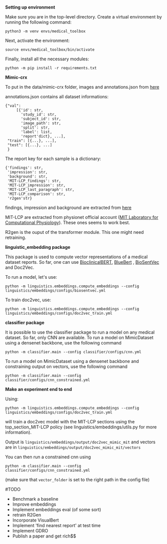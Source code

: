 <b>Setting up environment</b>

Make sure you are in the top-level directory. Create a virtual environment by running the following command:
```
python3 -m venv envs/medical_toolbox
```

Next, activate the environment:
```
source envs/medical_toolbox/bin/activate
```

Finally, install all the necessary modules:
```
python -m pip install -r requirements.txt
```

<b>Mimic-crx</b>

To put in the data/mimic-crx folder, images and annotations.json from [here](https://drive.google.com/drive/folders/1pU97NrwdqG9raBm4aXx4gep2FfUFE_Rp?usp=sharing)

annotations.json contains all dataset informations:
```
{"val":
     [{'id': str,
       'study_id': str,
       'subject_id': str,
       'image_path': str,
       'split': str,
       'label': list,
       'report'dict}, ...],
 "train": [{...}, ...],
 "test": [{...}, ...]
 }
```
The report key for each sample is a dictionary:
```
{'findings': str,
 'impression': str,
 'background': str,
 'MIT-LCP_findings': str,
 'MIT-LCP_impression': str,
 'MIT-LCP_last_paragraph': str,
 'MIT-LCP_comparison': str,
 'r2gen'str}
```
findings, impression and background are extracted from [here](https://github.com/abachaa/MEDIQA2021/tree/main/Task3)

MIT-LCP are extracted from physionet official account ([MIT Laboratory for Computational Physiology](https://github.com/MIT-LCP/mimic-cxr/tree/master/txt)).
These ones seems to work best.

R2gen is the ouput of the transformer module. This one might need retraining.

<p><b>linguistic_embedding package</b></p>

This package is used to compute vector representations of a medical dataset reports. So far, one can use [BioclinicalBERT](https://github.com/EmilyAlsentzer/clinicalBERT/), [BlueBert](https://github.com/ncbi-nlp/bluebert/)
, [BioSentVec](https://github.com/ncbi-nlp/BioSentVec) and Doc2Vec.

To run a model, let's use:
```
python -m linguistics.embeddings.compute_embeddings --config linguistics/embeddings/configs/biosentvec.yml
```

To train doc2vec, use:
```
python -m linguistics.embeddings.compute_embeddings --config linguistics/embeddings/configs/doc2vec_train.yml
```

<p><b>classifier package</b></p>

It is possible to use the classifier package to run a model on any medical dataset. So far, only 
CNN are available.
To run a model on MimicDataset using a densenet backbone, use the following command
```
python -m classifier.main --config classifier/configs/cnn.yml
```
To run a model on MimicDataset using a densenet backbone and constraining output on vectors,
use the following command
```
python -m classifier.main --config classifier/configs/cnn_constrained.yml 
```

<p><b>Make an experiment end to end</b></p>
Using:

```
python -m linguistics.embeddings.compute_embeddings --config linguistics/embeddings/configs/doc2vec_train.yml
```
will train a doc2vec model with the MIT-LCP sections using the top_section_MIT-LCP policy 
(see linguistics/embeddings/utils.py for more information).

Output is `linguistics/embeddings/output/doc2vec_mimic_mit` and vectors are in 
`linguistics/embeddings/output/doc2vec_mimic_mit/vectors`

You can then run a constrained cnn using

```
python -m classifier.main --config classifier/configs/cnn_constrained.yml 
```
(make sure that `vector_folder` is set to the right path in the config file)

#TODO

- Benchmark a baseline
- Improve embeddings
- Implement embeddings eval (of some sort)
- retrain R2Gen
- Incorporate VisualBert
- Implement 'find nearest report' at test time
- Implement GDRO
- Publish a paper and get rich$$
